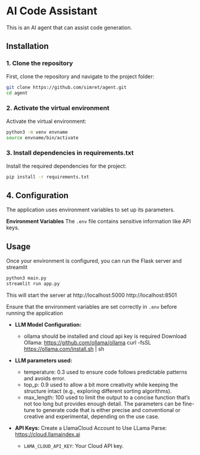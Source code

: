 # AI Code Assistant

This is an AI agent that can assist code generation.

## Installation

### 1. Clone the repository
First, clone the repository and navigate to the project folder:

```bash
git clone https://github.com/simret/agent.git
cd agent
```

### 2. Activate the virtual environment
Activate the virtual environment:

```bash
python3 -m venv envname
source envname/bin/activate
```

### 3. Install dependencies in requirements.txt
Install the required dependencies for the project:

```bash
pip install -r requirements.txt
```

## 4. Configuration
The application uses environment variables to set up its parameters.

**Environment Variables**
The `.env` file contains sensitive information like API keys.

## Usage

Once your environment is configured, you can run the Flask server and streamlit

```bash
python3 main.py
streamlit run app.py
```
This will start the server at http://localhost:5000
 http://localhost:8501

Ensure that the environment variables are set correctly in `.env` before running the application

* **LLM Model Configuration:**
  * ollama should be installed and cloud api key is required
Download Ollama: https://github.com/ollama/ollama
curl -fsSL https://ollama.com/install.sh | sh

* **LLM parameters used:**  
  * temperature: 0.3 used to ensure code follows predictable patterns and avoids error.
  * top_p: 0.9 used to allow a bit more creativity while keeping the structure intact (e.g., exploring different sorting algorithms).
  * max_length: 100 used to limit the output to a concise function that’s not too long but provides enough detail.
The parameters can be fine-tune to generate code that is either precise and conventional or creative and experimental, depending on the use case.

* **API Keys:**
Create a LlamaCloud Account to Use LLama Parse: https://cloud.llamaindex.ai
  * `LAMA_CLOUD_API_KEY`: Your Cloud API key.

